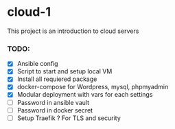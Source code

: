 # cloud-1
This project is an introduction to cloud servers

### TODO:
- [x] Ansible config
- [x] Script to start and setup local VM
- [x] Install all requiered package
- [x] docker-compose for Wordpress, mysql, phpmyadmin
- [x] Modular deployment with vars for each settings
- [ ] Password in ansible vault
- [ ] Password in docker secret
- [ ] Setup Traefik ? For TLS and security
